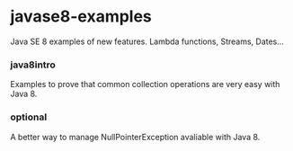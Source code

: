 # javase8-examples

Java SE 8 examples of new features. Lambda functions, Streams, Dates...

### java8intro 
Examples to prove that common collection operations are very easy with Java 8.

### optional 
A better way to manage NullPointerException avaliable with Java 8.

